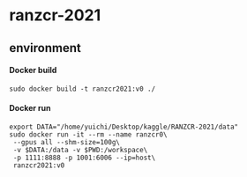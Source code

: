 # ranzcr-2021

## environment

#### Docker build
```
sudo docker build -t ranzcr2021:v0 ./
```

#### Docker run
```
export DATA="/home/yuichi/Desktop/kaggle/RANZCR-2021/data"
sudo docker run -it --rm --name ranzcr0\
 --gpus all --shm-size=100g\
 -v $DATA:/data -v $PWD:/workspace\
 -p 1111:8888 -p 1001:6006 --ip=host\
 ranzcr2021:v0
```